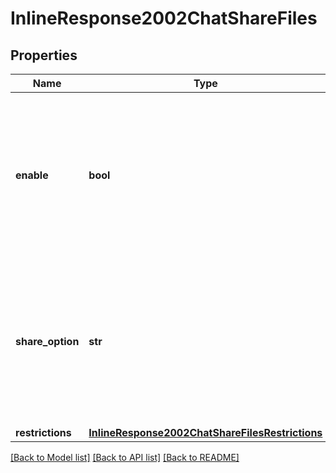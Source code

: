 # InlineResponse2002ChatShareFiles

## Properties
Name | Type | Description | Notes
------------ | ------------- | ------------- | -------------
**enable** | **bool** | Allow users of this account to send and receive files in chats and channels. When disabled, users can still take and share screenshots. | [optional] 
**share_option** | **str** | Allow users of this account to send and receive files in chats and channels. When disabled, users can still take and share screenshots. | [optional] 
**restrictions** | [**InlineResponse2002ChatShareFilesRestrictions**](InlineResponse2002ChatShareFilesRestrictions.md) |  | [optional] 

[[Back to Model list]](../README.md#documentation-for-models) [[Back to API list]](../README.md#documentation-for-api-endpoints) [[Back to README]](../README.md)

